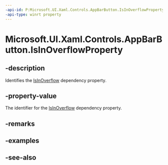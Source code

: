 ```yaml
---
-api-id: P:Microsoft.UI.Xaml.Controls.AppBarButton.IsInOverflowProperty
-api-type: winrt property
---
```


<!-- Property syntax
public Windows.UI.Xaml.DependencyProperty IsInOverflowProperty { get; }
-->

# Microsoft.UI.Xaml.Controls.AppBarButton.IsInOverflowProperty

## -description
Identifies the [IsInOverflow](appbarbutton_isinoverflow.md) dependency property.

## -property-value
The identifier for the [IsInOverflow](appbarbutton_isinoverflow.md) dependency property.

## -remarks

## -examples

## -see-also
